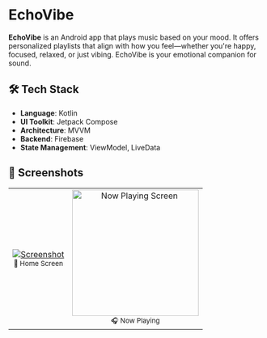 # EchoVibe
**EchoVibe** is an Android app that plays music based on your mood. It offers personalized playlists that align with how you feel—whether you're happy, focused, relaxed, or just vibing. EchoVibe is your emotional companion for sound.<br>
## 🛠 Tech Stack

- **Language**: Kotlin
- **UI Toolkit**: Jetpack Compose
- **Architecture**: MVVM
- **Backend**: Firebase
- **State Management**: ViewModel, LiveData

## 📱 Screenshots

<p align="center">
  <table>
    <tr>
      <td align="center">
        <a target="_blank" rel="noopener noreferrer" href="/screenshots/screenshot 2.jpeg"><img src="/screenshots/screenshot 2-portrait.jpeg" alt="Screenshot"></a>
        <br/>
        <sub>🎵 Home Screen</sub>
      </td>
      <td align="center">
        <img src="/screenshots/screenshot2.jpeg" alt="Now Playing Screen" width="250"/>
        <br/>
        <sub>🎧 Now Playing</sub>
      </td>
    </tr>
  </table>
</p>

